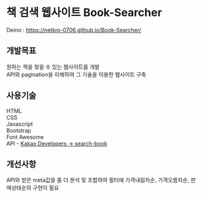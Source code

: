# 책 검색 웹사이트 Book-Searcher

Demo : https://netkro-0706.github.io/Book-Searcher/

## 개발목표  
원하는 책을 찾을 수 있는 웹사이트를 개발  
API와 pagination을 이해하여 그 기술을 이용한 웹사이트 구축

## 사용기술
HTML  
CSS  
Javascript  
Bootstrap  
Font Awesome  
API - [Kakao Developers -> search-book](https://developers.kakao.com/docs/latest/ko/daum-search/dev-guide#search-book)

## 개선사항
API와 받은 meta값을 좀 더 분석 및 조합하여 필터에 가격내림차순, 가격오름차순, 판매상태순의 구현이 필요
